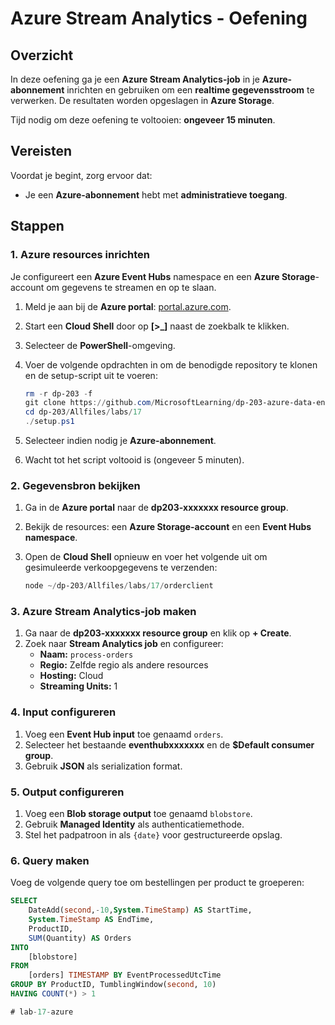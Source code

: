 # Azure Stream Analytics - Oefening

## Overzicht
In deze oefening ga je een **Azure Stream Analytics-job** in je **Azure-abonnement** inrichten en gebruiken om een **realtime gegevensstroom** te verwerken. De resultaten worden opgeslagen in **Azure Storage**.

Tijd nodig om deze oefening te voltooien: **ongeveer 15 minuten**.

## Vereisten
Voordat je begint, zorg ervoor dat:
- Je een **Azure-abonnement** hebt met **administratieve toegang**.

## Stappen

### 1. Azure resources inrichten
Je configureert een **Azure Event Hubs** namespace en een **Azure Storage**-account om gegevens te streamen en op te slaan.

1. Meld je aan bij de **Azure portal**: [portal.azure.com](https://portal.azure.com).
2. Start een **Cloud Shell** door op **[>_]** naast de zoekbalk te klikken.
3. Selecteer de **PowerShell**-omgeving.
4. Voer de volgende opdrachten in om de benodigde repository te klonen en de setup-script uit te voeren:

    ```powershell
    rm -r dp-203 -f
    git clone https://github.com/MicrosoftLearning/dp-203-azure-data-engineer dp-203
    cd dp-203/Allfiles/labs/17
    ./setup.ps1
    ```

5. Selecteer indien nodig je **Azure-abonnement**.
6. Wacht tot het script voltooid is (ongeveer 5 minuten).

### 2. Gegevensbron bekijken
1. Ga in de **Azure portal** naar de **dp203-xxxxxxx resource group**.
2. Bekijk de resources: een **Azure Storage-account** en een **Event Hubs namespace**.
3. Open de **Cloud Shell** opnieuw en voer het volgende uit om gesimuleerde verkoopgegevens te verzenden:

    ```powershell
    node ~/dp-203/Allfiles/labs/17/orderclient
    ```

### 3. Azure Stream Analytics-job maken
1. Ga naar de **dp203-xxxxxxx resource group** en klik op **+ Create**.
2. Zoek naar **Stream Analytics job** en configureer:
    - **Naam:** `process-orders`
    - **Regio:** Zelfde regio als andere resources
    - **Hosting:** Cloud
    - **Streaming Units:** 1

### 4. Input configureren
1. Voeg een **Event Hub input** toe genaamd `orders`.
2. Selecteer het bestaande **eventhubxxxxxxx** en de **$Default consumer group**.
3. Gebruik **JSON** als serialization format.

### 5. Output configureren
1. Voeg een **Blob storage output** toe genaamd `blobstore`.
2. Gebruik **Managed Identity** als authenticatiemethode.
3. Stel het padpatroon in als `{date}` voor gestructureerde opslag.

### 6. Query maken
Voeg de volgende query toe om bestellingen per product te groeperen:

```sql
SELECT
    DateAdd(second,-10,System.TimeStamp) AS StartTime,
    System.TimeStamp AS EndTime,
    ProductID,
    SUM(Quantity) AS Orders
INTO
    [blobstore]
FROM
    [orders] TIMESTAMP BY EventProcessedUtcTime
GROUP BY ProductID, TumblingWindow(second, 10)
HAVING COUNT(*) > 1

# lab-17-azure

